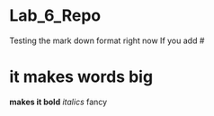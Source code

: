# Lab_6_Repo
Testing the mark down format right now
If you add #
# it makes words big
__makes it bold__
_italics_ fancy
